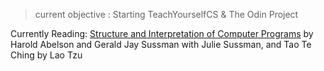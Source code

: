> current objective : Starting TeachYourselfCS & The Odin Project

Currently Reading: [Structure and Interpretation
of Computer Programs](https://sarabander.github.io/sicp/html/index.xhtml) by Harold Abelson and Gerald Jay Sussman with Julie Sussman, and Tao Te Ching by Lao Tzu
